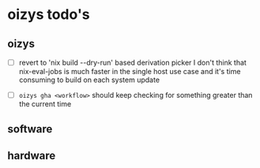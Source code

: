 # oizys todo's

## oizys

- [ ] revert to 'nix build --dry-run' based derivation picker
  I don't think that nix-eval-jobs is much faster in the single host use case
  and it's time consuming to build on each system update

- [ ] `oizys gha <workflow>` should keep checking for something greater than the current time

## software

## hardware

<!-- generated with <3 by daylinmorgan/todo -->
